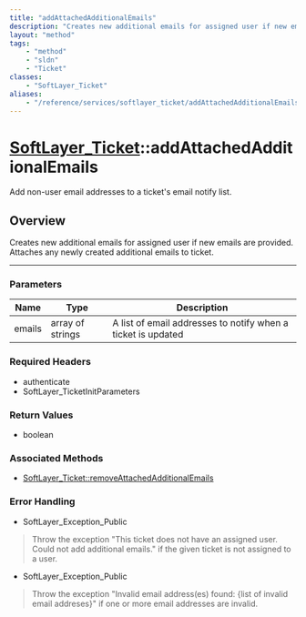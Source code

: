 ```yaml
---
title: "addAttachedAdditionalEmails"
description: "Creates new additional emails for assigned user if new emails are provided. Attaches any newly created additional emails... "
layout: "method"
tags:
    - "method"
    - "sldn"
    - "Ticket"
classes:
    - "SoftLayer_Ticket"
aliases:
    - "/reference/services/softlayer_ticket/addAttachedAdditionalEmails"
---
```

# [SoftLayer_Ticket](/reference/services/SoftLayer_Ticket)::addAttachedAdditionalEmails

Add non-user email addresses to a ticket's email notify list.


## Overview 
Creates new additional emails for assigned user if new emails are provided. Attaches any newly created additional emails to ticket. 

-----

### Parameters 
|Name | Type | Description |
| --- | --- | --- |
|emails| array of strings| A list of email addresses to notify when a ticket is updated|


### Required Headers
* authenticate
* SoftLayer_TicketInitParameters


### Return Values
* boolean


### Associated Methods

*  [SoftLayer_Ticket::removeAttachedAdditionalEmails](/reference/services/SoftLayer_Ticket/removeAttachedAdditionalEmails )



### Error Handling

* SoftLayer_Exception_Public 

> Throw the exception "This ticket does not have an assigned user. Could not add additional emails." if the given ticket is not assigned to a user. 

* SoftLayer_Exception_Public 

> Throw the exception "Invalid email address(es) found: {list of invalid email addreses}" if one or more email addresses are invalid. 



